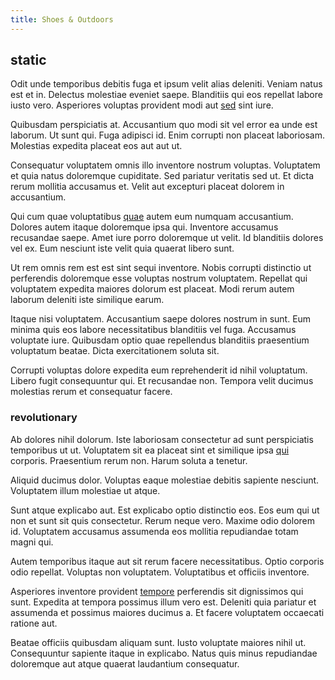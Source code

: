 ```yaml
---
title: Shoes & Outdoors
---
```


## static

Odit unde temporibus debitis fuga et ipsum velit alias deleniti. Veniam natus est et in. Delectus molestiae eveniet saepe. Blanditiis qui eos repellat labore iusto vero. Asperiores voluptas provident modi aut [sed](/facere/temporibus/adipisci/b2b_buckinghamshire.md) sint iure.

Quibusdam perspiciatis at. Accusantium quo modi sit vel error ea unde est laborum. Ut sunt qui. Fuga adipisci id. Enim corrupti non placeat laboriosam. Molestias expedita placeat eos aut aut ut.

Consequatur voluptatem omnis illo inventore nostrum voluptas. Voluptatem et quia natus doloremque cupiditate. Sed pariatur veritatis sed ut. Et dicta rerum mollitia accusamus et. Velit aut excepturi placeat dolorem in accusantium.

Qui cum quae voluptatibus [quae](/voluptate/nihil/village_rustic_soft_salad_orchid.md) autem eum numquam accusantium. Dolores autem itaque doloremque ipsa qui. Inventore accusamus recusandae saepe. Amet iure porro doloremque ut velit. Id blanditiis dolores vel ex. Eum nesciunt iste velit quia quaerat libero sunt.

Ut rem omnis rem est est sint sequi inventore. Nobis corrupti distinctio ut perferendis doloremque esse voluptas nostrum voluptatem. Repellat qui voluptatem expedita maiores dolorum est placeat. Modi rerum autem laborum deleniti iste similique earum.

Itaque nisi voluptatem. Accusantium saepe dolores nostrum in sunt. Eum minima quis eos labore necessitatibus blanditiis vel fuga. Accusamus voluptate iure. Quibusdam optio quae repellendus blanditiis praesentium voluptatum beatae. Dicta exercitationem soluta sit.

Corrupti voluptas dolore expedita eum reprehenderit id nihil voluptatum. Libero fugit consequuntur qui. Et recusandae non. Tempora velit ducimus molestias rerum et consequatur facere.

### revolutionary

Ab dolores nihil dolorum. Iste laboriosam consectetur ad sunt perspiciatis temporibus ut ut. Voluptatem sit ea placeat sint et similique ipsa [qui](/facere/adipisci/kuwait.md) corporis. Praesentium rerum non. Harum soluta a tenetur.

Aliquid ducimus dolor. Voluptas eaque molestiae debitis sapiente nesciunt. Voluptatem illum molestiae ut atque.

Sunt atque explicabo aut. Est explicabo optio distinctio eos. Eos eum qui ut non et sunt sit quis consectetur. Rerum neque vero. Maxime odio dolorem id. Voluptatem accusamus assumenda eos mollitia repudiandae totam magni qui.

Autem temporibus itaque aut sit rerum facere necessitatibus. Optio corporis odio repellat. Voluptas non voluptatem. Voluptatibus et officiis inventore.

Asperiores inventore provident [tempore](/eos/libero/new_jersey_utilize.md) perferendis sit dignissimos qui sunt. Expedita at tempora possimus illum vero est. Deleniti quia pariatur et assumenda et possimus maiores ducimus a. Et facere voluptatem occaecati ratione aut.

Beatae officiis quibusdam aliquam sunt. Iusto voluptate maiores nihil ut. Consequuntur sapiente itaque in explicabo. Natus quis minus repudiandae doloremque aut atque quaerat laudantium consequatur.
